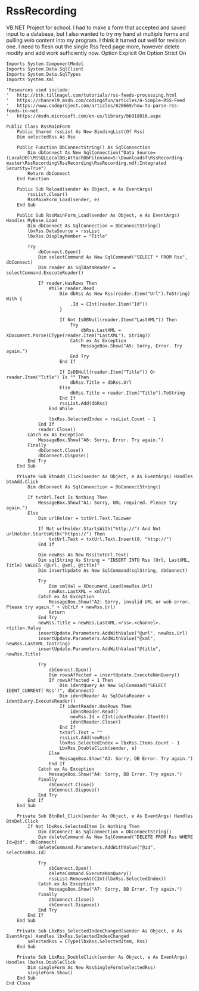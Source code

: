 # RssRecording
VB.NET Project for school. I had to make a form that accepted and saved input to a database, but I also wanted to try my hand at multiple forms and pulling web content into my program. I think it turned out well for revision one. I need to flesh out the single Rss feed page more, however delete modify and add work sufficiently now.
    Option Explicit On
    Option Strict On

    Imports System.ComponentModel
    Imports System.Data.SqlClient
    Imports System.Data.SqlTypes
    Imports System.Xml

    'Resources used include:
    '   http://btk.tillnagel.com/tutorials/rss-feeds-processing.html
    '   https://channel9.msdn.com/coding4fun/articles/A-Simple-RSS-Feed
    '   https://www.codeproject.com/articles/820669/how-to-parse-rss-feeds-in-net
    '   https://msdn.microsoft.com/en-us/library/bb918016.aspx

    Public Class RssMainForm
        Public Shared rssList As New BindingList(Of Rss)
        Dim selectedRss As Rss

        Public Function DbConnectString() As SqlConnection
            Dim dbConnect As New SqlConnection("Data Source=(LocalDB)\MSSQLLocalDB;AttachDbFilename=S:\Downloadsf\RssRecording-master\RssRecording\RssRecording\RssRecording.mdf;Integrated Security=True")
            Return dbConnect
        End Function

        Public Sub Reload(sender As Object, e As EventArgs)
            rssList.Clear()
            RssMainForm_Load(sender, e)
        End Sub

        Public Sub RssMainForm_Load(sender As Object, e As EventArgs) Handles MyBase.Load
            Dim dbConnect As SqlConnection = DbConnectString()
            lbxRss.DataSource = rssList
            lbxRss.DisplayMember = "Title"

            Try
                dbConnect.Open()
                Dim selectCommand As New SqlCommand("SELECT * FROM Rss", dbConnect)
                Dim reader As SqlDataReader = selectCommand.ExecuteReader()

                If reader.HasRows Then
                    While reader.Read
                        Dim dbRss As New Rss(reader.Item("Url").ToString) With {
                            .Id = CInt(reader.Item("Id"))
                        }

                        If Not IsDBNull(reader.Item("LastXML")) Then
                            Try
                                dbRss.LastXML = XDocument.Parse(CType(reader.Item("LastXML"), String))
                            Catch ex As Exception
                                MessageBox.Show("A5: Sorry, Error. Try again.")
                            End Try
                        End If

                        If IsDBNull(reader.Item("Title")) Or reader.Item("Title") Is "" Then
                            dbRss.Title = dbRss.Url
                        Else
                            dbRss.Title = reader.Item("Title").ToString
                        End If
                        rssList.Add(dbRss)
                    End While

                    lbxRss.SelectedIndex = rssList.Count - 1
                End If
                reader.Close()
            Catch ex As Exception
                MessageBox.Show("A6: Sorry, Error. Try again.")
            Finally
                dbConnect.Close()
                dbConnect.Dispose()
            End Try
        End Sub

        Private Sub BtnAdd_Click(sender As Object, e As EventArgs) Handles btnAdd.Click
            Dim dbConnect As SqlConnection = DbConnectString()

            If txtUrl.Text Is Nothing Then
                MessageBox.Show("A1: Sorry, URL required. Please try again.")
            Else
                Dim urlHolder = txtUrl.Text.ToLower

                If Not urlHolder.StartsWith("http://") And Not urlHolder.StartsWith("https://") Then
                    txtUrl.Text = txtUrl.Text.Insert(0, "http://")
                End If

                Dim newRss As New Rss(txtUrl.Text)
                Dim sqlString As String = "INSERT INTO Rss (Url, LastXML, Title) VALUES (@url, @xml, @title)"
                Dim insertUpdate As New SqlCommand(sqlString, dbConnect)

                Try
                    Dim xmlVal = XDocument.Load(newRss.Url)
                    newRss.LastXML = xmlVal
                Catch ex As Exception
                    MessageBox.Show("A2: Sorry, invalid URL or web error. Please try again." + vbCrLf + newRss.Url)
                    Return
                End Try
                newRss.Title = newRss.LastXML.<rss>.<channel>.<title>.Value
                insertUpdate.Parameters.AddWithValue("@url", newRss.Url)
                insertUpdate.Parameters.AddWithValue("@xml", newRss.LastXML.ToString)
                insertUpdate.Parameters.AddWithValue("@title", newRss.Title)

                Try
                    dbConnect.Open()
                    Dim rowsAffected = insertUpdate.ExecuteNonQuery()
                    If rowsAffected = 1 Then
                        Dim identQuery As New SqlCommand("SELECT IDENT_CURRENT('Rss')", dbConnect)
                        Dim identReader As SqlDataReader = identQuery.ExecuteReader()
                        If identReader.HasRows Then
                            identReader.Read()
                            newRss.Id = CInt(identReader.Item(0))
                            identReader.Close()
                        End If
                        txtUrl.Text = ""
                        rssList.Add(newRss)
                        lbxRss.SelectedIndex = lbxRss.Items.Count - 1
                        LbxRss_DoubleClick(sender, e)
                    Else
                        MessageBox.Show("A3: Sorry, DB Error. Try again.")
                    End If
                Catch ex As Exception
                    MessageBox.Show("A4: Sorry, DB Error. Try again.")
                Finally
                    dbConnect.Close()
                    dbConnect.Dispose()
                End Try
            End If
        End Sub

        Private Sub BtnDel_Click(sender As Object, e As EventArgs) Handles BtnDel.Click
            If Not lbxRss.SelectedItem Is Nothing Then
                Dim dbConnect As SqlConnection = DbConnectString()
                Dim deleteCommand As New SqlCommand("DELETE FROM Rss WHERE Id=@id", dbConnect)
                deleteCommand.Parameters.AddWithValue("@id", selectedRss.Id)

                Try
                    dbConnect.Open()
                    deleteCommand.ExecuteNonQuery()
                    rssList.RemoveAt(CInt(lbxRss.SelectedIndex))
                Catch ex As Exception
                    MessageBox.Show("A7: Sorry, DB Error. Try again.")
                Finally
                    dbConnect.Close()
                    dbConnect.Dispose()
                End Try
            End If
        End Sub

        Private Sub LbxRss_SelectedIndexChanged(sender As Object, e As EventArgs) Handles lbxRss.SelectedIndexChanged
            selectedRss = CType(lbxRss.SelectedItem, Rss)
        End Sub

        Private Sub LbxRss_DoubleClick(sender As Object, e As EventArgs) Handles lbxRss.DoubleClick
            Dim singleForm As New RssSingleForm(selectedRss)
            singleForm.Show()
        End Sub
    End Class
